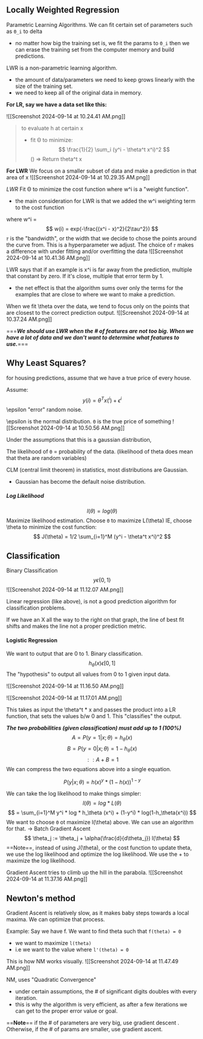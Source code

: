 
## Locally Weighted Regression 

Parametric Learning Algorithms. We can fit certain set of parameters such as `Θ_i` to delta
- no matter how big the training set is, we fit the params to `Θ_i` then we can erase the training set from the computer memory and build predictions.

LWR is a non-parametric learning algorithm.
- the amount of data/parameters we need to keep grows linearly with the size of the training set.
- we need to keep all of the original data in memory.

**For LR, say we have a data set like this:** 

![[Screenshot 2024-09-14 at 10.24.41 AM.png]]
> to evaluate h at certain x
> - fit Θ to minimize: 
>  $$
	\frac{1}{2} \sum_i (y^i - \theta^t x^i)^2
$$
 () => Return theta^t x

**For LWR**
We focus on a smaller subset of data and make a prediction in that area of x
![[Screenshot 2024-09-14 at 10.29.35 AM.png]]

*LWR*
Fit Θ to minimize the cost function where w^i is a "weight function".
- the main consideration for LWR is that we added the w^i weighting term to the cost function

where w^i = $$ w(i) = exp(-\frac{(x^i - x)^2}{2\tau^2}) $$
`𝜏` is the "bandwidth", or the width that we decide to chose the points around the curve from. This is a hyperparameter we adjust. The choice of  `𝜏` makes a difference with under fitting and/or overfitting the data
![[Screenshot 2024-09-14 at 10.41.36 AM.png]]

LWR says that if an example is x^i is far away from the prediction, multiple that constant by zero. If it's close, multiple that error term by 1.
- the net effect is that the algorithm sums over only the terms for the examples that are close to where we want to make a prediction.

When we fit \theta over the data, we tend to focus only on the points that are closest to the correct prediction output.
![[Screenshot 2024-09-14 at 10.37.24 AM.png]]

===***We should use LWR when the # of features are not too big. When we have a lot of data and we don't want to determine what features to use.***===

## Why Least Squares?

for housing predictions, assume that we have a true price of every house.

Assume: 
$$
y(i) = \theta^T x(^i) + \epsilon^i
$$
										\epsilon "error" random noise.

\epsilon is the normal distribution. `Θ` is the true price of something
![[Screenshot 2024-09-14 at 10.50.56 AM.png]]

Under the assumptions that this is a gaussian distribution, 

The likelihood of `Θ` = probability of the data.
(likelihood of theta does mean that theta are random variables)

CLM (central limit theorem) in statistics, most distributions are Gaussian.
- Gaussian has become the default noise distribution.


##### Log Likelihood

$$ l(\theta) = log(\theta)$$
Maximize likelihood estimation. 
Choose `Θ` to maximize L(\theta) 
IE, choose \theta to minimize the cost function: 
$$
J(\theta) = 1/2 \sum_{i=1}^M (y^i - \theta^t x^i)^2
$$



## Classification 

Binary Classification
$$ 
y\epsilon \{0, 1\}
$$
![[Screenshot 2024-09-14 at 11.12.07 AM.png]]

Linear regression (like above), is not a good prediction algorithm for classification problems.

If we have an X all the way to the right on that graph, the line of best fit shifts and makes the line not a proper prediction metric.
#### Logistic Regression 

We want to output that are 0 to 1. Binary classification.
$$ h_\theta(x) \epsilon[0, 1] $$ 
The "hypothesis" to output all values from 0 to 1 given input data.

![[Screenshot 2024-09-14 at 11.16.50 AM.png]]

![[Screenshot 2024-09-14 at 11.17.01 AM.png]]

This takes as input the \theta^t * x and passes the product into a LR function, that sets the values b/w 0 and 1. This "classifies" the output.

***The two probabilities (given classification) must add up to 1 (100%)***
$$
A = P(y=1 | x; \theta) = h_\theta(x)
$$
$$
B = P(y=0 | x; \theta) = 1- h_\theta(x)
$$
$$ 
:: A + B = 1
$$
We can compress the two equations above into a single equation.

$$
P(y|x;\theta) = h(x)^y * (1-h(x))^{1-y}
$$

We can take the log likelihood to make things simpler: 
$$
l(\theta) = log * L(\theta)
$$
$$
= \sum_{i=1}^M y^i * log * h_\theta (x^i) + (1-y^i) * log(1-h_\theta(x^i))
$$
We want to choose `Θ` ot maximize l(\theta) above. We can use an algorithm for that.
-> Batch Gradient Ascent
$$
\theta_j := \theta_j + \alpha(\frac{d}{d\theta_j})  l(\theta)
$$
==Note==, instead of using J(\theta), or the cost function to update theta, we use the log likelihood and optimize the log likelihood. We use the + to maximize the log likelihood.

Gradient Ascent tries to climb up the hill in the parabola.
![[Screenshot 2024-09-14 at 11.37.16 AM.png]]

## Newton's method
Gradient Ascent is relatively slow, as it makes baby steps towards a local maxima.
We can optimize that process.

Example: 
Say we have f. 
We want to find theta such that `f(theta) = 0`
- we want to maximize `l(theta)`
- i.e we want to the value where `l'(theta) = 0`

This is how NM works visually.
![[Screenshot 2024-09-14 at 11.47.49 AM.png]]

NM, uses "Quadratic Convergence"
- under certain assumptions, the # of significant digits doubles with every iteration.
- this is why the algorithm is very efficient, as after a few iterations we can get to the proper error value or goal.

==**Note**== if the # of parameters are very big, use gradient descent . Otherwise, if the # of params are smaller, use gradient ascent.





